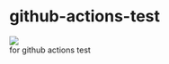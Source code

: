 # github-actions-test
![](https://github.com/aingo03304/github-actions-test/workflows/Python%20application/badge.svg?branch=master)  
for github actions test
